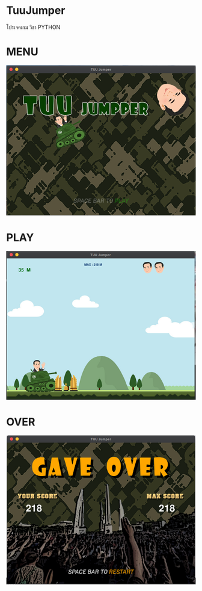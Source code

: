 # TuuJumper
โปรเจคเกม วิชา PYTHON

# MENU
![menu](menu.png)
# PLAY
![play](play.png)
# OVER
![over](over.png)
